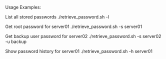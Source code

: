 Usage Examples:

List all stored passwords
./retrieve_password.sh -l

Get root password for server01
./retrieve_password.sh -s server01

Get backup user password for server02
./retrieve_password.sh -s server02 -u backup

Show password history for server01
./retrieve_password.sh -h server01
